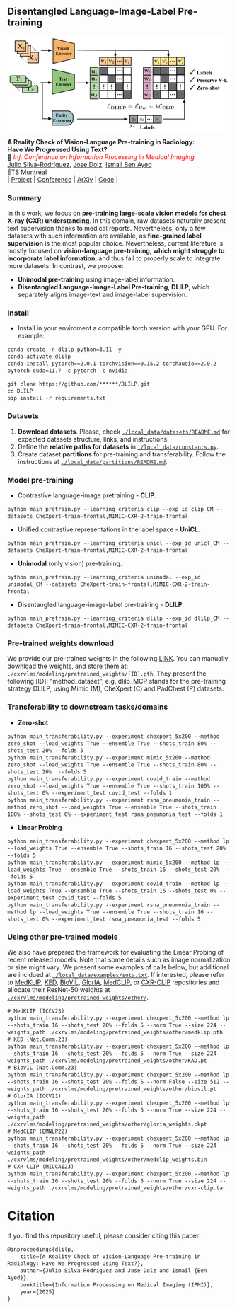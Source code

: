 ## Disentangled Language-Image-Label Pre-training

<img src="./local_data/media/dlilp_overview.png" width = "800" alt="" align=center /> <br/>

<b>A Reality Check of Vision-Language Pre-training in Radiology:</b> <br/>
<b>Have We Progressed Using Text?</b> <br/>
📜 <span style="color:red">*Inf. Conference on Information Processing in Medical Imaging*</span> \
[Julio Silva-Rodríguez](https://scholar.google.es/citations?user=1UMYgHMAAAAJ&hl),
[Jose Dolz](https://scholar.google.es/citations?user=yHQIFFMAAAAJ&hl),
[Ismail Ben Ayed](https://scholar.google.es/citations?user=29vyUccAAAAJ&hl)
<br/>
ÉTS Montréal
<br/>
| [Project](https://jusiro.github.io/projects/dlilp) | [Conference](xxx.xxx) | [ArXiv](https://arxiv.org/pdf/xxx.xxx.pdf) | [Code](https://github.com/jusiro/DLILP) |
<br/>

### Summary

In this work, we focus on **pre-training large-scale vision models for chest X-ray (CXR) understanding**.
In this domain, raw datasets naturally present text supervision thanks to medical reports. Nevertheless, only a few
datasets with such information are available, as **fine-grained label supervision** is the most popular choice. 
Nevertheless, current literature is mostly focused on **vision-language pre-training, 
which might struggle to incorporate label information**, and thus fail to properly scale to integrate more datasets. In contrast, we propose:

- **Unimodal pre-training** using image-label information.
- **Disentangled Language-Image-Label Pre-training**, **DLILP**, which separately aligns  image-text and image-label supervision.

### Install

* Install in your enviroment a compatible torch version with your GPU. For example:
```
conda create -n dlilp python=3.11 -y
conda activate dlilp
conda install pytorch==2.0.1 torchvision==0.15.2 torchaudio==2.0.2 pytorch-cuda=11.7 -c pytorch -c nvidia
```

```
git clone https://github.com/******/DLILP.git
cd DLILP
pip install -r requirements.txt
```

### Datasets

1. **Download datasets**. Please, check [`./local_data/datasets/README.md`](./local_data/datasets/README.md) for expected datasets structure, links, and instructions.
2. Define the **relative paths for datasets** in [`./local_data/constants.py`](./local_data/constants.py).
3. Create dataset **partitions** for pre-training and transferability. Follow the instructions at [`./local_data/partitions/README.md`](./local_data/partitions/README.md).

### Model pre-training

* Contrastive language-image pretraining - **CLIP**.

```
python main_pretrain.py --learning_criteria clip --exp_id clip_CM --datasets CheXpert-train-frontal,MIMIC-CXR-2-train-frontal
```

* Unified contrastive representations in the label space - **UniCL**.

```
python main_pretrain.py --learning_criteria unicl --exp_id unicl_CM --datasets CheXpert-train-frontal,MIMIC-CXR-2-train-frontal
```

* **Unimodal** (only vision) pre-training.

```
python main_pretrain.py --learning_criteria unimodal --exp_id unimodal_CM --datasets CheXpert-train-frontal,MIMIC-CXR-2-train-frontal
```

* Disentangled language-image-label pre-training - **DLILP**.

```
python main_pretrain.py --learning_criteria dlilp --exp_id dlilp_CM --datasets CheXpert-train-frontal,MIMIC-CXR-2-train-frontal
```

### Pre-trained weights download

We provide our pre-trained weights in the following [LINK](https://1drv.ms/f/c/012ee12cadd5b31d/Eh2z1a0s4S4ggAFuoAAAAAAB55qMt26nI0kDIgg56XKJNg?e=kYl7IF).
You can manually download the weights, and store them at: `./cxrvlms/modeling/pretrained_weights/[ID].pth`. They present the following [ID]: "method_dataset",
e.g. dlilp_MCP stands for the pre-training strategy DLILP, using Mimic (M), CheXpert (C) and PadChest (P) datasets.


### Transferability to downstream tasks/domains

* **Zero-shot**

```
python main_transferability.py --experiment chexpert_5x200 --method zero_shot --load_weights True --ensemble True --shots_train 80% --shots_test 20% --folds 5 
python main_transferability.py --experiment mimic_5x200 --method zero_shot --load_weights True --ensemble True --shots_train 80% --shots_test 20%  --folds 5 
python main_transferability.py --experiment covid_train --method zero_shot --load_weights True --ensemble True --shots_train 100% --shots_test 0% --experiment_test covid_test --folds 1 
python main_transferability.py --experiment rsna_pneumonia_train --method zero_shot --load_weights True --ensemble True --shots_train 100% --shots_test 0% --experiment_test rsna_pneumonia_test --folds 1 
```

* **Linear Probing**

```
python main_transferability.py --experiment chexpert_5x200 --method lp --load_weights True --ensemble True --shots_train 16 --shots_test 20% --folds 5 
python main_transferability.py --experiment mimic_5x200 --method lp --load_weights True --ensemble True --shots_train 16 --shots_test 20%  --folds 5 
python main_transferability.py --experiment covid_train --method lp --load_weights True --ensemble True --shots_train 16 --shots_test 0% --experiment_test covid_test --folds 5
python main_transferability.py --experiment rsna_pneumonia_train --method lp --load_weights True --ensemble True --shots_train 16 --shots_test 0% --experiment_test rsna_pneumonia_test --folds 5  
```

### Using other pre-trained models

We also have prepared the framework for evaluating the Linear Probing of recent released models. Note that some details
such as image normalization or size might vary. We present some examples of calls below, but additional are incldued at
[`./local_data/examples/sota.txt`](./local_data/examples/sota.txt). If interested, please refer to [MedKLIP](MedKLIP),
[KED](KED), [BioVIL](BioVIL), [GlorIA](GlorIA), [MedCLIP](MedCLIP), or [CXR-CLIP](CXR-CLIP) repositories and allocate their
ResNet-50 weights at [`./cxrvlms/modeling/pretrained_weights/other/`](./cxrvlms/modeling/pretrained_weights/other/).

```
# MedKLIP (ICCV23)
python main_transferability.py --experiment chexpert_5x200 --method lp --shots_train 16 --shots_test 20% --folds 5 --norm True --size 224 --weights_path ./cxrvlms/modeling/pretrained_weights/other/medklip.pth
# KED (Nat.Comm.23)
python main_transferability.py --experiment chexpert_5x200 --method lp --shots_train 16 --shots_test 20% --folds 5 --norm True --size 224 --weights_path ./cxrvlms/modeling/pretrained_weights/other/KAD.pt
# BioVIL (Nat.Comm.23)
python main_transferability.py --experiment chexpert_5x200 --method lp --shots_train 16 --shots_test 20% --folds 5 --norm False --size 512 --weights_path ./cxrvlms/modeling/pretrained_weights/other/biovil.pt
# GlorIA (ICCV21)
python main_transferability.py --experiment chexpert_5x200 --method lp --shots_train 16 --shots_test 20% --folds 5 --norm True --size 224 --weights_path ./cxrvlms/modeling/pretrained_weights/other/gloria_weights.ckpt
# MedCLIP (EMNLP22)
python main_transferability.py --experiment chexpert_5x200 --method lp --shots_train 16 --shots_test 20% --folds 5 --norm True --size 224 --weights_path ./cxrvlms/modeling/pretrained_weights/other/medclip_weights.bin
# CXR-CLIP (MICCAI23)
python main_transferability.py --experiment chexpert_5x200 --method lp --shots_train 16 --shots_test 20% --folds 5 --norm True --size 224 --weights_path ./cxrvlms/modeling/pretrained_weights/other/cxr-clip.tar
```

# Citation

If you find this repository useful, please consider citing this paper:
```
@inproceedings{dlilp,
    title={A Reality Check of Vision-Language Pre-training in Radiology: Have We Progressed Using Text?},
    author={Julio Silva-Rodríguez and Jose Dolz and Ismail {Ben Ayed}},
    booktitle={Information Processing on Medical Imaging (IPMI)},
    year={2025}
}
```